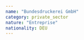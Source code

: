 ```yaml
---
name: "Bundesdruckerei GmbH"
category: private_sector
nature: "Entreprise"
nationality: DEU
---
```

    